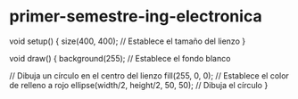 # primer-semestre-ing-electronica
void setup() {
  size(400, 400);  // Establece el tamaño del lienzo
}

void draw() {
  background(255);  // Establece el fondo blanco

  // Dibuja un círculo en el centro del lienzo
  fill(255, 0, 0);  // Establece el color de relleno a rojo
  ellipse(width/2, height/2, 50, 50);  // Dibuja el círculo
}
